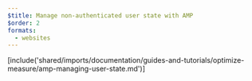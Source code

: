 ```yaml
---
$title: Manage non-authenticated user state with AMP
$order: 2
formats:
  - websites
---
```


<!-- This file is imported from https://github.com/ampproject/amphtml/blob/master/spec/amp-managing-user-state.md. -->
[include('shared/imports/documentation/guides-and-tutorials/optimize-measure/amp-managing-user-state.md')]